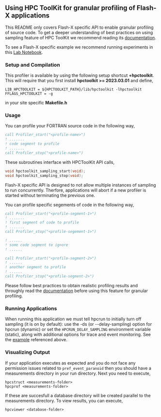 ## Using HPC ToolKit for granular profiling of Flash-X applications

This README only covers Flash-X specific API to enable granular
profiling of source code. To get a deeper understanding of best
practices on using sampling feature of HPC ToolKit we recommend 
reading its [documentation](http://hpctoolkit.org/).

To see a Flash-X specific example we recommend running experiments
in this [Lab Notebook](https://github.com/Lab-Notebooks/Flow-Boiling-Performance/blob/f1729bbfb5728904558a11277e167bbdb55c5063/simulation/FlowBoiling/Example2D/flashRun.sh#L1-L10).

### Setup and Compilation

This profiler is available by using the following setup shortcut 
**+hpctoolkit**. This will require that you first 
install **hpctoolkit >= 2023.03.01** and define,

```
LIB_HPCTOOLKIT = ${HPCTOOLKIT_PATH}/lib/hpctoolkit -lhpctoolkit
FFLAGS_HPCTOOLKIT = -g
```

in your site specific **Makefile.h**

### Usage

You can profile your FORTRAN source code in the following way,

```fortran
call Profiler_start("<profile-name>")
! .......
! code segment to profile
! .......
call Profiler_stop("<profile-name>")
```

These subroutines interface with HPCToolKit API calls,

```cpp
void hpctoolkit_sampling_start(void);
void hpctoolkit_sampling_stop(void);
```

Flash-X specific API is designed to not allow multiple instances of
sampling to run concurrently. Therfore, applications will abort if a
new profiler is started without terminating the previous one. 

You can profile specific segements of code in the following way,

```fortran
call Profiler_start("<profile-segment-1>")
! .......
! first segment of code to profile
! .......
call Profiler_stop("<profile-segement-1>")

! ......
! some code segment to ignore
! ......

call Profiler_start("<profile-segment-2>")
! ......
! another segment to profile
! ......
call Profiler_stop("<profile-segment-2>")
```

Please follow best practices to obtain realistic profiling results and
throughly read the [documentation](http://hpctoolkit.org/) before using 
this feature for granular profiling.

### Running Applications

When running this application we must tell hpcrun to initially turn
off sampling (it is on by default): use the -ds (or --delay-sampling)
option for hpcrun (dynamic) or set the `HPCRUN_DELAY_SAMPLING`
environment variable (static), along with additional options for trace
and event monitoring. See the [example](https://github.com/Lab-Notebooks/Flow-Boiling-Performance/blob/f1729bbfb5728904558a11277e167bbdb55c5063/) referenced above.

### Visualizing Output

If your application executes as expected and you do not face any permission
issues related to `pref_event_paranoid` then you should have a measurements
directory in your run directory. Next you need to execute,

```
hpcstruct <measurements-folder>
hpcprof <measurements-folder>
```

If these are succesfull a database directory will be created parallel to the 
measurements directory. To view results, you can execute,

```
hpcviewer <database-folder>
```
